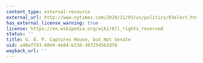 ```yaml
---
content_type: external-resource
external_url: http://www.nytimes.com/2010/11/03/us/politics/03elect.html?pagewanted=all
has_external_license_warning: true
license: https://en.wikipedia.org/wiki/All_rights_reserved
status: ''
title: G. O. P. Captures House, but Not Senate
uid: a40af793-80e9-4e84-b23d-3072545b2df8
wayback_url: ''
---
```

